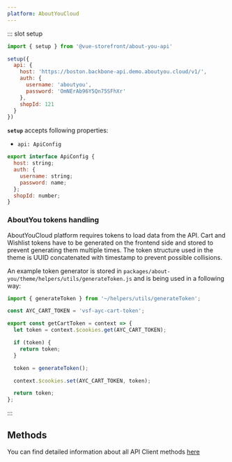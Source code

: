 ```yaml
---
platform: AboutYouCloud
---
```



[comment]: <> (<IncludeContent content-key="api-client" />)

<!-- Code example for setup method -->
::: slot setup
```javascript
import { setup } from '@vue-storefront/about-you-api'

setup({
  api: {
    host: 'https://boston.backbone-api.demo.aboutyou.cloud/v1/',
    auth: {
      username: 'aboutyou',
      password: 'OmNErAb96Y5Qn75SFhXr'
    },
    shopId: 121
  }
})
```
**`setup`** accepts following properties:


- `api: ApiConfig`
```js
export interface ApiConfig {
  host: string;
  auth: {
    username: string;
    password: name;
  };
  shopId: number;
}
```

### AboutYou tokens handling

AboutYouCloud platform requires tokens to load data from the API. Cart and Wishlist tokens have to be generated on the frontend side and stored to prevent generating them multiple times. The token structure used in the theme is UUID concatenated with timestamp to prevent possible collisions.

An example token generator is stored in `packages/about-you/theme/helpers/utils/generateToken.js` and is being used in a following way:

```js
import { generateToken } from '~/helpers/utils/generateToken';

const AYC_CART_TOKEN = 'vsf-ayc-cart-token';

export const getCartToken = context => {
  let token = context.$cookies.get(AYC_CART_TOKEN);

  if (token) {
    return token;
  }

  token = generateToken();

  context.$cookies.set(AYC_CART_TOKEN, token);

  return token;
};
```

:::

## Methods
You can find detailed information about all API Client methods [here](./api-client/index.html)
